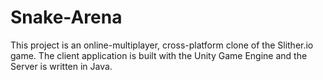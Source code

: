 # Snake-Arena
This project is an online-multiplayer, cross-platform clone of the Slither.io game.
The client application is built with the Unity Game Engine and the Server is written in Java.
